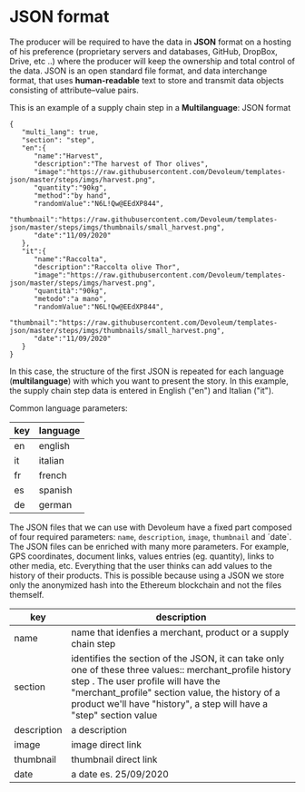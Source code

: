 # JSON format

The producer will be required to have the data in **JSON** format on a hosting of his preference (proprietary servers and databases, GitHub, DropBox, Drive, 
etc ..) where the producer will keep the ownership and total control of the data.
JSON is an open standard file format, and data interchange format, that uses **human-readable** text to store and transmit data objects consisting of attribute–value pairs. 

This is an example of a supply chain step in a **Multilanguage**: JSON format

```
{
   "multi_lang": true,
   "section": "step",
   "en":{
      "name":"Harvest",
      "description":"The harvest of Thor olives",
      "image":"https://raw.githubusercontent.com/Devoleum/templates-json/master/steps/imgs/harvest.png",
      "quantity":"90kg",
      "method":"by hand",
      "randomValue":"N6L!Qw@EEdXP844",
      "thumbnail":"https://raw.githubusercontent.com/Devoleum/templates-json/master/steps/imgs/thumbnails/small_harvest.png",
      "date":"11/09/2020"
   },
   "it":{
      "name":"Raccolta",
      "description":"Raccolta olive Thor",
      "image":"https://raw.githubusercontent.com/Devoleum/templates-json/master/steps/imgs/harvest.png",
      "quantità":"90kg",
      "metodo":"a mano",
      "randomValue":"N6L!Qw@EEdXP844",
      "thumbnail":"https://raw.githubusercontent.com/Devoleum/templates-json/master/steps/imgs/thumbnails/small_harvest.png",
      "date":"11/09/2020"
   }
}
```

In this case, the structure of the first JSON is repeated for each language (**multilanguage**) with which you want to present the story. In this example, the supply chain step data is entered in English ("en") and Italian ("it").

Common language parameters:

| key | language |
| --- | -------- |
| en  | english  |
| it  | italian  |
| fr  | french   |
| es  | spanish  |
| de  | german   |

The JSON files that we can use with Devoleum have a fixed part composed of four required parameters: `name`, `description`, `image`, `thumbnail` and ´date`. The JSON files can be enriched with many more parameters. For example, GPS coordinates, document links, values entries (eg. quantity), links to other media, etc. Everything that the user thinks can add values to the history of their products. This is possible because using a JSON we store only the anonymized hash into the Ethereum blockchain and not the files themself.  

| key | description |
| ------ | ------ |
| name | name that idenfies a merchant, product or a supply chain step |
| section | identifies the section of the JSON, it can take only one of these three values:: merchant_profile history step . The user profile will have the "merchant_profile" section value, the history of a product we'll have "history", a step will have a "step" section value|
| description | a description |
| image | image direct link |
| thumbnail | thumbnail direct link |
| date | a date es. 25/09/2020 |
